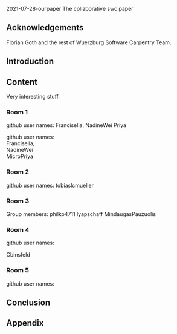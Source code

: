  2021-07-28-ourpaper
The collaborative swc paper

## Acknowledgements

Florian Goth and the rest of Wuerzburg Software Carpentry Team.


## Introduction

## Content
Very interesting stuff.

### Room 1
github user names: Francisella, NadineWei Priya

github user names:<br>
Francisella, <br>
NadineWei<br>
MicroPriya

### Room 2
github user names:
tobiaslcmueller

### Room 3

Group members: philko4711 lyapschaff MindaugasPauzuolis

### Room 4
github user names:

Cbinsfeld
### Room 5
github user names:


## Conclusion

## Appendix
